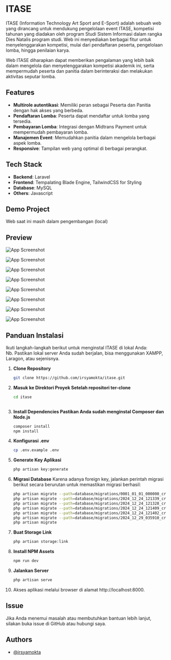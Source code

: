 
# ITASE

ITASE (Information Technology Art Sport and E-Sport) adalah sebuah web yang dirancang untuk mendukung pengelolaan event ITASE, kompetisi tahunan yang diadakan oleh program Studi Sistem Informasi dalam rangka Dies Natalis program studi. Web ini menyediakan berbagai fitur untuk menyelenggarakan kompetisi, mulai dari pendaftaran peserta, pengelolaan lomba, hingga penilaian karya.

Web ITASE diharapkan dapat memberikan pengalaman yang lebih baik dalam mengelola dan menyelenggarakan kompetisi akademik ini, serta mempermudah peserta dan panitia dalam berinteraksi dan melakukan aktivitas seputar lomba.

## Features

- **Multirole autentikasi**: Memiliki peran sebagai Peserta dan Panitia dengan hak akses yang berbeda.
- **Pendaftaran Lomba**: Peserta dapat mendaftar untuk lomba yang tersedia.
- **Pembayaran Lomba**: Integrasi dengan Midtrans Payment untuk mempermudah pembayaran lomba.
- **Manajemen Event**: Memudahkan panitia dalam mengelola berbagai aspek lomba.
- **Responsive**: Tampilan web yang optimal di berbagai perangkat.


## Tech Stack

- **Backend**: Laravel
- **Frontend**: Tempalating Blade Engine, TailwindCSS for Styling
- **Database**: MySQL
- **Others**: Javascript


## Demo Project

Web saat ini masih dalam pengembangan (local)


## Preview

![App Screenshot](https://github.com/irsyamokta/assets/blob/72d0ba60390ab6ff5131d320a6d9516eeefa515f/itase/1.png)

![App Screenshot](https://github.com/irsyamokta/assets/blob/72d0ba60390ab6ff5131d320a6d9516eeefa515f/itase/2.png)

![App Screenshot](https://github.com/irsyamokta/assets/blob/72d0ba60390ab6ff5131d320a6d9516eeefa515f/itase/3.png)

![App Screenshot](https://github.com/irsyamokta/assets/blob/72d0ba60390ab6ff5131d320a6d9516eeefa515f/itase/8.png)

![App Screenshot](https://github.com/irsyamokta/assets/blob/72d0ba60390ab6ff5131d320a6d9516eeefa515f/itase/10.png)

![App Screenshot](https://github.com/irsyamokta/assets/blob/72d0ba60390ab6ff5131d320a6d9516eeefa515f/itase/11.png)

![App Screenshot](https://github.com/irsyamokta/assets/blob/72d0ba60390ab6ff5131d320a6d9516eeefa515f/itase/12.png)

![App Screenshot](https://github.com/irsyamokta/assets/blob/72d0ba60390ab6ff5131d320a6d9516eeefa515f/itase/13.png)

## Panduan Instalasi
Ikuti langkah-langkah berikut untuk menginstal ITASE di lokal Anda:
<br>Nb. Pastikan lokal server Anda sudah berjalan, bisa menggunakan XAMPP, Laragon, atau sejenisnya.

1. **Clone Repository**
   ```bash
   git clone https://github.com/irsyamokta/itase.git
   
2. **Masuk ke Direktori Proyek Setelah repositori ter-clone**
   ```bash
   cd itase
    
3. **Install Dependencies Pastikan Anda sudah menginstal Composer dan Node.js**
   ```bash
   composer install
   npm install
   
4. **Konfigurasi .env**
   ```bash
   cp .env.example .env
   
5. **Generate Key Aplikasi**
   ```bash
   php artisan key:generate
   
6. **Migrasi Database**
   Karena adanya foreign key, jalankan perintah migrasi berikut secara berurutan untuk memastikan migrasi berhasil:
   ```bash
   php artisan migrate --path=database/migrations/0001_01_01_000000_create_users_table.php
   php artisan migrate --path=database/migrations/2024_12_24_121339_create_events_table.php
   php artisan migrate --path=database/migrations/2024_12_24_121328_create_orders_table.php
   php artisan migrate --path=database/migrations/2024_12_24_121409_create_tims_table.php
   php artisan migrate --path=database/migrations/2024_12_24_121402_create_participants_table.php
   php artisan migrate --path=database/migrations/2024_12_29_035910_create_submissions_table.php
   php artisan migrate
   
7. **Buat Storage Link**
   ```bash
   php artisan storage:link
   
8. **Install NPM Assets**
   ```bash
   npm run dev
   
9. **Jalankan Server**
   ```bash
   php artisan serve

10. Akses aplikasi melalui browser di alamat http://localhost:8000.

## Issue
Jika Anda menemui masalah atau membutuhkan bantuan lebih lanjut, silakan buka issue di GitHub atau hubungi saya.

## Authors

- [@irsyamokta](https://github.com/irsyamokta)
